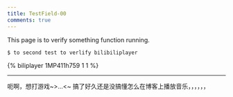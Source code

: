 ```yaml
---
title: TestField-00
comments: true
---
```

This page is to verify something function running.

```bash
$ to second test to verlify bilibiliplayer
```

{% biliplayer 1MP411h759 1 1 %}


---
呃啊，想打游戏~>...<~
搞了好久还是没搞懂怎么在博客上播放音乐，，，，，，